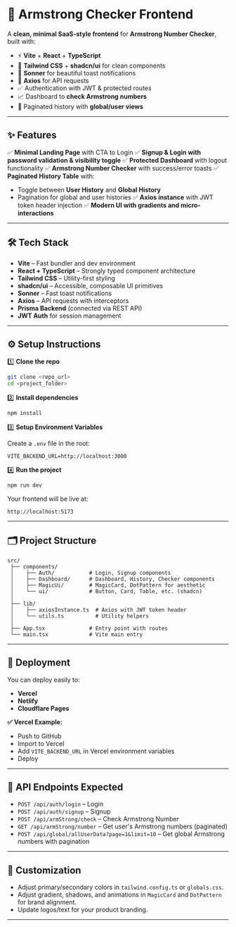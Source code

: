 # 🚀 Armstrong Checker Frontend

A **clean, minimal SaaS-style frontend** for **Armstrong Number Checker**, built with:

* ⚡ **Vite** + **React** + **TypeScript**
* 🌿 **Tailwind CSS** + **shadcn/ui** for clean components
* 🔔 **Sonner** for beautiful toast notifications
* 📡 **Axios** for API requests
* ✅ Authentication with JWT & protected routes
* 📈 Dashboard to **check Armstrong numbers**
* 📜 Paginated history with **global/user views**

---

## ✨ Features

✅ **Minimal Landing Page** with CTA to Login
✅ **Signup & Login with password validation & visibility toggle**
✅ **Protected Dashboard** with logout functionality
✅ **Armstrong Number Checker** with success/error toasts
✅ **Paginated History Table** with:

* Toggle between **User History** and **Global History**
* Pagination for global and user histories
  ✅ **Axios instance** with JWT token header injection
  ✅ **Modern UI with gradients and micro-interactions**

---

## 🛠️ Tech Stack

* **Vite** – Fast bundler and dev environment
* **React + TypeScript** – Strongly typed component architecture
* **Tailwind CSS** – Utility-first styling
* **shadcn/ui** – Accessible, composable UI primitives
* **Sonner** – Fast toast notifications
* **Axios** – API requests with interceptors
* **Prisma Backend** (connected via REST API)
* **JWT Auth** for session management

---

## ⚙️ Setup Instructions

1️⃣ **Clone the repo**

```bash
git clone <repo_url>
cd <project_folder>
```

2️⃣ **Install dependencies**

```bash
npm install
```

3️⃣ **Setup Environment Variables**

Create a `.env` file in the root:

```env
VITE_BACKEND_URL=http://localhost:3000
```

4️⃣ **Run the project**

```bash
npm run dev
```

Your frontend will be live at:

```
http://localhost:5173
```

---

## 🗂️ Project Structure

```
src/
 ├── components/
 │    ├── Auth/           # Login, Signup components
 │    ├── Dashboard/      # Dashboard, History, Checker components
 │    ├── MagicUi/        # MagicCard, DotPattern for aesthetic
 │    └── ui/             # Button, Card, Table, etc. (shadcn)
 │
 ├── lib/
 │    ├── axiosInstance.ts  # Axios with JWT token header
 │    └── utils.ts          # Utility helpers
 │
 ├── App.tsx              # Entry point with routes
 └── main.tsx             # Vite main entry
```

---

## 🚀 Deployment

You can deploy easily to:

* **Vercel**
* **Netlify**
* **Cloudflare Pages**

**✅ Vercel Example:**

* Push to GitHub
* Import to Vercel
* Add `VITE_BACKEND_URL` in Vercel environment variables
* Deploy

---

## 🧩 API Endpoints Expected

* `POST /api/auth/login` – Login
* `POST /api/auth/signup` – Signup
* `POST /api/armStrong/check` – Check Armstrong Number
* `GET /api/armStrong/number` – Get user's Armstrong numbers (paginated)
* `POST /api/global/allUserData?page=1&limit=10` – Get global Armstrong numbers with pagination

---

## 🎨 Customization

* Adjust primary/secondary colors in `tailwind.config.ts` or `globals.css`.
* Adjust gradient, shadows, and animations in `MagicCard` and `DotPattern` for brand alignment.
* Update logos/text for your product branding.

---
